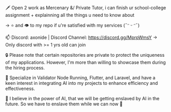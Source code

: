 🗡️ Open 2 work as Mercenary &/ Private Tutor, i can finish ur school-college assignment + explainning all the things u need to know about

-> ⭐ and 👁️ to my repo if u're satisfied with my services (˶ᵔ ᵕ ᵔ˶)

📫 Discord: axonide | Discord Channel: https://discord.gg/MprpWmsY -> Only discord with >= 1 yrs old can join

🔒 Please note that certain repositories are private to protect the uniqueness of my applications. However, I'm more than willing to showcase them during the hiring process.

:pushpin: Specialize in Validator Node Running, Flutter, and Laravel, and have a keen interest in integrating AI into my projects to enhance efficiency and effectiveness. 

:pushpin: I believe in the power of AI, that we will be getting enslaved by AI in the future. So we have to enslave them while we can now :poop:

<!---
marviano/marviano is a ✨ special ✨ repository because its `README.md` (this file) appears on your GitHub profile.
You can click the Preview link to take a look at your changes.
--->
